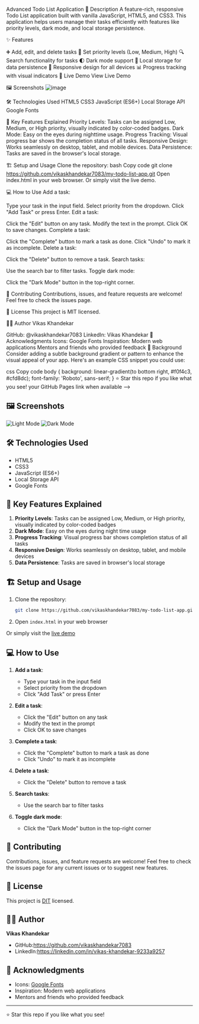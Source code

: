 Advanced Todo List Application
📝 Description
A feature-rich, responsive Todo List application built with vanilla JavaScript, HTML5, and CSS3. This application helps users manage their tasks efficiently with features like priority levels, dark mode, and local storage persistence.

✨ Features

➕ Add, edit, and delete tasks
🎯 Set priority levels (Low, Medium, High)
🔍 Search functionality for tasks
🌓 Dark mode support
💾 Local storage for data persistence
📱 Responsive design for all devices
📊 Progress tracking with visual indicators
🚀 Live Demo
View Live Demo <!-- Update this with your GitHub Pages link when available -->

🖼️ Screenshots
![image](https://github.com/user-attachments/assets/5bf706d7-f8e9-4aab-bf71-97eef69496fd)


🛠️ Technologies Used
HTML5
CSS3
JavaScript (ES6+)
Local Storage API
Google Fonts


🎯 Key Features Explained
Priority Levels: Tasks can be assigned Low, Medium, or High priority, visually indicated by color-coded badges.
Dark Mode: Easy on the eyes during nighttime usage.
Progress Tracking: Visual progress bar shows the completion status of all tasks.
Responsive Design: Works seamlessly on desktop, tablet, and mobile devices.
Data Persistence: Tasks are saved in the browser's local storage.


🏗️ Setup and Usage
Clone the repository:
bash
Copy code
git clone https://github.com/vikaskhandekar7083/my-todo-list-app.git
Open index.html in your web browser.
Or simply visit the live demo.


💻 How to Use
Add a task:

Type your task in the input field.
Select priority from the dropdown.
Click "Add Task" or press Enter.
Edit a task:

Click the "Edit" button on any task.
Modify the text in the prompt.
Click OK to save changes.
Complete a task:

Click the "Complete" button to mark a task as done.
Click "Undo" to mark it as incomplete.
Delete a task:

Click the "Delete" button to remove a task.
Search tasks:

Use the search bar to filter tasks.
Toggle dark mode:

Click the "Dark Mode" button in the top-right corner.

🤝 Contributing
Contributions, issues, and feature requests are welcome! Feel free to check the issues page.

📝 License
This project is MIT licensed.


👨‍💻 Author
Vikas Khandekar

GitHub: @vikaskhandekar7083
LinkedIn: Vikas Khandekar
🙏 Acknowledgments
Icons: Google Fonts
Inspiration: Modern web applications
Mentors and friends who provided feedback
🎨 Background
Consider adding a subtle background gradient or pattern to enhance the visual appeal of your app. Here's an example CSS snippet you could use:

css
Copy code
body {
    background: linear-gradient(to bottom right, #f0f4c3, #cfd8dc);
    font-family: 'Roboto', sans-serif;
}
⭐️ Star this repo if you like what you see! your GitHub Pages link when available -->

## 🖼️ Screenshots
![Light Mode](![image](https://github.com/user-attachments/assets/91861fc3-8471-41d0-aefe-bd100fca4a7a)
)
![Dark Mode](![image](https://github.com/user-attachments/assets/856eb7b6-be33-43f6-86b8-b869cd532101)
)

## 🛠️ Technologies Used
- HTML5
- CSS3
- JavaScript (ES6+)
- Local Storage API
- Google Fonts

## 🎯 Key Features Explained
1. **Priority Levels**: Tasks can be assigned Low, Medium, or High priority, visually indicated by color-coded badges
2. **Dark Mode**: Easy on the eyes during night time usage
3. **Progress Tracking**: Visual progress bar shows completion status of all tasks
4. **Responsive Design**: Works seamlessly on desktop, tablet, and mobile devices
5. **Data Persistence**: Tasks are saved in browser's local storage



## 🏗️ Setup and Usage
1. Clone the repository:
   ```bash
   git clone https://github.com/vikaskhandekar7083/my-todo-list-app.git
   ```
2. Open `index.html` in your web browser

Or simply visit the [live demo](https://vikaskhandekar7083.github.io/my-todo-list-app/)

## 💻 How to Use
1. **Add a task**: 
   - Type your task in the input field
   - Select priority from the dropdown
   - Click "Add Task" or press Enter

2. **Edit a task**:
   - Click the "Edit" button on any task
   - Modify the text in the prompt
   - Click OK to save changes

3. **Complete a task**:
   - Click the "Complete" button to mark a task as done
   - Click "Undo" to mark it as incomplete

4. **Delete a task**:
   - Click the "Delete" button to remove a task

5. **Search tasks**:
   - Use the search bar to filter tasks

6. **Toggle dark mode**:
   - Click the "Dark Mode" button in the top-right corner

## 🤝 Contributing
Contributions, issues, and feature requests are welcome! Feel free to check the issues page for any current issues or to suggest new features.

## 📝 License
This project is [DIT](https://choosealicense.com/licenses/dit/) licensed.

## 👨‍💻 Author
**Vikas Khandekar**
- GitHub:https://github.com/vikaskhandekar7083
- LinkedIn:https://linkedin.com/in/vikas-khandekar-9233a9257

## 🙏 Acknowledgments
- Icons: [Google Fonts](https://fonts.google.com/)
- Inspiration: Modern web applications
- Mentors and friends who provided feedback

---
⭐️ Star this repo if you like what you see!
